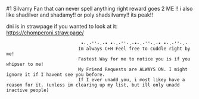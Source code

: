 #1 Silvamy Fan that can never spell anything right reward goes 2 ME !!
i also like shadilver and shadamy!! or poly shadsilvamy!! its peak!! 

dni is in strawpage if you wanted to look at it: https://chomperoni.straw.page/


    




                  


    


                                •·.·''·.·• •·.·''·.·•·.·''·.·• •·.·''·.·
                               Im always C+H Feel free to cuddle right by me!
                               Fastest Way for me to notice you is if you whipser to me! 
                               My Friend Requests are ALWAYS ON. I might ignore it if I havent see you before.
                               If I ever unadd you, i most likey have a reason for it. (unless im clearing up my list, but ill only unadd inactive people)
